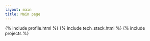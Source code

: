 ```yaml
---
layout: main
title: Main page
---
```


{% include profile.html %}
{% include tech_stack.html %}
{% include projects %}
